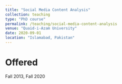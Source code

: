 ```yaml
---
title: "Social Media Content Analysis"
collection: teaching
type: "PhD course"
permalink: /teaching/social-media-content-analysis
venue: "Quaid-i-Azam University"
date: 2020-09-01
location: "Islamabad, Pakistan"
---
```










Offered
======
Fall 2013, Fall 2020
